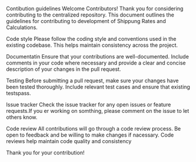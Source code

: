 Contibution guidelines
Welcome Contributors!
Thank you for considering contributing to the centralized repository. This document outlines the guidelines for contributing to development of Shippung Rates and Calculations.

Code style
Please follow the coding style and conventions used in the existing codebase. This helps maintain consistency across the project.

Documentatin
Ensure that your contributions are well-documented. Include comments in your code where necessary and provide a clear and concise description of your changes in the pull request.

Testing
Before submitting a pull request, make sure your changes have been tested thoroughly. Include relevant test cases and ensure that existing testspass.

Issue tracker
Check the issue tracker for any open issues or feature requests.If you er working on somthing, please comment on the issue to let others know.

Code review
All contributions will go through a code review process. Be open to feedback and be willing to make changes if nacessary. Code reviews help maintain code quality and consistency

Thank you for your contribution!
